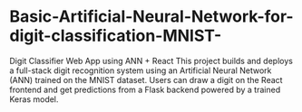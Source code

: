 # Basic-Artificial-Neural-Network-for-digit-classification-MNIST-
Digit Classifier Web App using ANN + React This project builds and deploys a full-stack digit recognition system using an Artificial Neural Network (ANN) trained on the MNIST dataset. Users can draw a digit on the React frontend and get predictions from a Flask backend powered by a trained Keras model.
